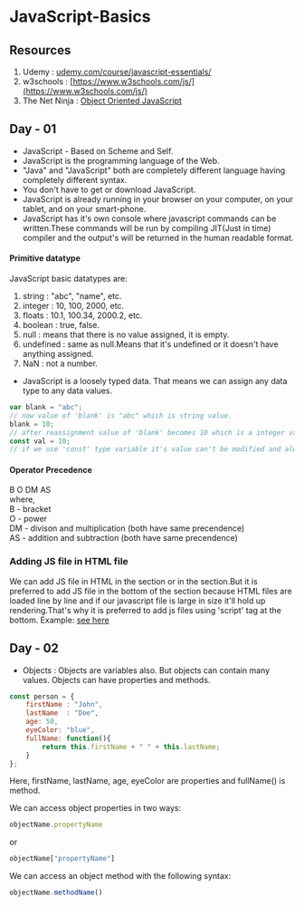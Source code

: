 # JavaScript-Basics

## Resources
01. Udemy : [udemy.com/course/javascript-essentials/](https://www.udemy.com/course/javascript-essentials/)
02. w3schools : [https://www.w3schools.com/js/](https://www.w3schools.com/js/)
03. The Net Ninja : [Object Oriented JavaScript](https://www.youtube.com/playlist?list=PL4cUxeGkcC9i5yvDkJgt60vNVWffpblB7)

## Day - 01
* JavaScript - Based on Scheme and Self.
* JavaScript is the programming language of the Web.
* "Java" and "JavaScript" both are completely different language having completely different syntax.
* You don't have to get or download JavaScript.
* JavaScript is already running in your browser on your computer, on your tablet, and on your smart-phone.
* JavaScript has it's own console where javascript commands can be written.These commands will be run by compiling JIT(Just in time) compiler and the output's will be returned in the human readable format.

#### Primitive datatype
JavaScript basic datatypes are:
01. string : "abc", "name", etc.
02. integer : 10, 100, 2000, etc.
03. floats : 10.1, 100.34, 2000.2, etc.
04. boolean : true, false.
05. null : means that there is no value assigned, it is empty.
06. undefined : same as null.Means that it's undefined or it doesn't have anything assigned.
07. NaN : not a number. 

* JavaScript is a loosely typed data. That means we can assign any data type to any data values.
```javascript
var blank = "abc";
// now value of 'blank' is "abc" which is string value.
blank = 10;
// after reassignment value of 'blank' becomes 10 which is a integer value.
const val = 10;
// if we use 'const' type variable it's value can't be modified and always remains the same.
```

#### Operator Precedence 
B O DM AS  
where,  
B - bracket  
O - power  
DM - divison and multiplication (both have same precendence)  
AS - addition and subtraction (both have same precendence)  

### Adding JS file in HTML file
We can add JS file in HTML in the <head> section or in the <body> section.But it is preferred to add JS file in the bottom of the <body> section because HTML files are loaded line by line and if our javascript file is large in size it'll hold up rendering.That's why it is preferred to add js files using 'script' tag at the bottom. Example: [see here](https://github.com/PritomKarmokar/JavaScript-Basics/blob/main/day_01/index.html)

## Day - 02
* Objects : Objects are variables also. But objects can contain many values. Objects can have properties and methods.
```javascript
const person = {
    firstName : "John",
    lastName  : "Doe",
    age: 50,
    eyeColor: "blue",
    fullName: function(){
        return this.firstName + " " + this.lastName;
    }
};
```
Here, firstName, lastName, age, eyeColor are properties and fullName() is method.
 
   We can access object properties in two ways:
```javascript
objectName.propertyName 
```
   or  
```javascript
objectName["propertyName"]
```
   We can access an object method with the following syntax:
```javascript
objectName.methodName()
```  

